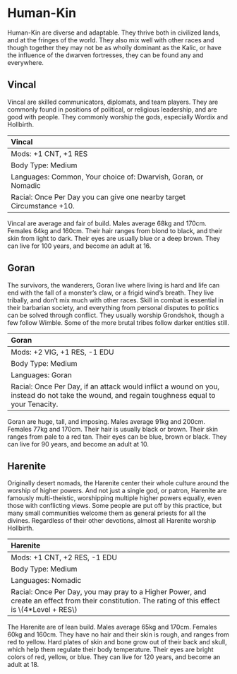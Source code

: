 # Human-Kin

Human-Kin are diverse and adaptable. They thrive both in civilized lands, and
at the fringes of the world. They also mix well with other races and though
together they may not be as wholly dominant as the Kalic, or have the influence
of the dwarven fortresses, they can be found any and everywhere.

## Vincal

Vincal are skilled communicators, diplomats, and team players. They are
commonly found in positions of political, or religious leadership, and are good
with people. They commonly worship the gods, especially Wordix and Hollbirth.

| Vincal                                                                       |
|:-----------------------------------------------------------------------------|
| Mods: +1 CNT, +1 RES                                                         |
| Body Type: Medium                                                            |
| Languages: Common, Your choice of: Dwarvish, Goran, or Nomadic               |
| Racial: Once Per Day you can give one nearby target Circumstance +10.        |

Vincal are average and fair of build. Males average 68kg and 170cm. Females
64kg and 160cm. Their hair ranges from blond to black, and their skin from
light to dark. Their eyes are usually blue or a deep brown. They can live for
100 years, and become an adult at 16.

## Goran

The survivors, the wanderers, Goran live where living is hard and life can end
with the fall of a monster’s claw, or a frigid wind’s breath. They live
tribally, and don’t mix much with other races. Skill in combat is essential in
their barbarian society, and everything from personal disputes to politics can
be solved through conflict. They usually worship Grondshok, though a few follow
Wimble. Some of the more brutal tribes follow darker entities still.

| Goran                                                                        |
|:-----------------------------------------------------------------------------|
| Mods: +2 VIG, +1 RES, -1 EDU                                                 |
| Body Type: Medium                                                            |
| Languages: Goran                                                             |
| Racial: Once Per Day, if an attack would inflict a wound on you, instead do not take the wound, and regain toughness equal to your Tenacity. |

Goran are huge, tall, and imposing. Males average 91kg and 200cm. Females 77kg
and 170cm. Their hair is usually black or brown. Their skin ranges from pale to
a red tan. Their eyes can be blue, brown or black. They can live for 90 years,
and become an adult at 10.

## Harenite

Originally desert nomads, the Harenite center their whole culture around the
worship of higher powers. And not just a single god, or patron, Harenite are
famously multi-theistic, worshipping multiple higher powers equally, even those
with conflicting views. Some people are put off by this practice, but many
small communities welcome them as general priests for all the divines.
Regardless of their other devotions, almost all Harenite worship Hollbirth.

| Harenite                                                                     |
|:-----------------------------------------------------------------------------|
| Mods: +1 CNT, +2 RES, -1 EDU                                                 |
| Body Type: Medium                                                            |
| Languages: Nomadic                                                           |
| Racial: Once Per Day, you may pray to a Higher Power, and create an effect from their constitution. The rating of this effect is \\(4\*Level + RES\\) |

The Harenite are of lean build. Males average 65kg and 170cm. Females 60kg and
160cm. They have no hair and their skin is rough, and ranges from red to
yellow. Hard plates of skin and bone grow out of their back and skull, which
help them regulate their body temperature. Their eyes are bright colors of red,
yellow, or blue. They can live for 120 years, and become an adult at 18.
